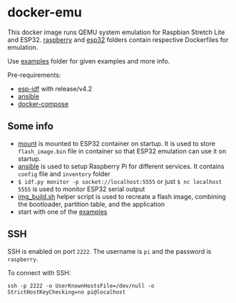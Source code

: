 
# docker-emu
This docker image runs QEMU system emulation for Raspbian Stretch Lite and ESP32. [raspberry](./raspberry) and [esp32](./esp32) folders contain respective Dockerfiles for emulation.  

Use [examples](./examples) folder for given examples and more info. 

Pre-requirements:
- [esp-idf](https://github.com/espressif/esp-idf) with release/v4.2
- [ansible](https://docs.ansible.com/ansible/latest/installation_guide/intro_installation.html)
- [docker-compose](https://docs.docker.com/compose/install/)

## Some info
- [mount](./mount) is mounted to ESP32 container on startup. It is used to store `flash_image.bin` file in container so that ESP32 emulation can use it on startup. 
- [ansible](./ansible) is used to setup Raspberry Pi for different services. It contains `config` file and `inventory` folder 
- `$ idf.py monitor -p socket://localhost:5555` or just `$ nc localhost 5555` is used to monitor ESP32 serial output
- [img_build.sh](./examples/echo/esp32/img_build.sh) helper script is used to recreate a flash image, combining the bootloader, partition table, and the application
- start with one of the [examples](./examples)

## SSH

SSH is enabled on port `2222`. The username is `pi` and the password is `raspberry`. 

To connect with SSH:

`ssh -p 2222 -o UserKnownHostsFile=/dev/null -o StrictHostKeyChecking=no pi@localhost`
